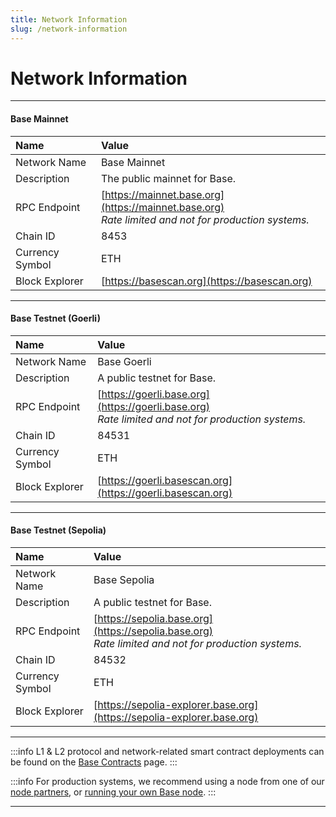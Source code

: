 ```yaml
---
title: Network Information
slug: /network-information
---
```


# Network Information

---

#### Base Mainnet

| Name            | Value                                                                                                   |
| :-------------- | :------------------------------------------------------------------------------------------------------ |
| Network Name    | Base Mainnet                                                                                            |
| Description     | The public mainnet for Base.                                                                            |
| RPC Endpoint    | [https://mainnet.base.org](https://mainnet.base.org)<br/>_Rate limited and not for production systems._ |
| Chain ID        | 8453                                                                                                    |
| Currency Symbol | ETH                                                                                                     |
| Block Explorer  | [https://basescan.org](https://basescan.org)                                                            |

---

#### Base Testnet (Goerli)

| Name            | Value                                                                                                 |
| :-------------- |:------------------------------------------------------------------------------------------------------|
| Network Name    | Base Goerli                                                                                           |
| Description     | A public testnet for Base.                                                                            |
| RPC Endpoint    | [https://goerli.base.org](https://goerli.base.org)<br/>_Rate limited and not for production systems._ |
| Chain ID        | 84531                                                                                                 |
| Currency Symbol | ETH                                                                                                   |
| Block Explorer  | [https://goerli.basescan.org](https://goerli.basescan.org)                                            |

---

#### Base Testnet (Sepolia)

| Name            | Value                                                                                                   |
| :-------------- |:--------------------------------------------------------------------------------------------------------|
| Network Name    | Base Sepolia                                                                                            |
| Description     | A public testnet for Base.                                                                              |
| RPC Endpoint    | [https://sepolia.base.org](https://sepolia.base.org)<br/>_Rate limited and not for production systems._ |
| Chain ID        | 84532                                                                                                   |
| Currency Symbol | ETH                                                                                                     |
| Block Explorer  | [https://sepolia-explorer.base.org](https://sepolia-explorer.base.org)                                            |

---

:::info
L1 & L2 protocol and network-related smart contract deployments can be found on the [Base Contracts](/base-contracts) page.
:::

:::info
For production systems, we recommend using a node from one of our [node partners], or [running your own Base node].
:::

---

[running your own Base node]: /guides/run-a-base-node
[node partners]: /tools/node-providers
